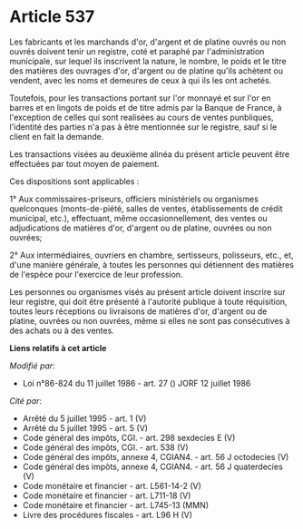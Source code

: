 # Article 537

Les fabricants et les marchands d'or, d'argent et de platine ouvrés ou non ouvrés doivent tenir un registre, coté et paraphé
par l'administration municipale, sur lequel ils inscrivent la nature, le nombre, le poids et le titre des matières des
ouvrages d'or, d'argent ou de platine qu'ils achètent ou vendent, avec les noms et demeures de ceux à qui ils les ont
achetés.

Toutefois, pour les transactions portant sur l'or monnayé et sur l'or en barres et en lingots de poids et de titre admis par
la Banque de France, à l'exception de celles qui sont realisées au cours de ventes punbliques, l'identité des parties n'a pas
à être mentionnée sur le registre, sauf si le client en fait la demande.

Les transactions visées au deuxième alinéa du présent article peuvent être effectuées par tout moyen de paiement.

Ces dispositions sont applicables :

1° Aux commissaires-priseurs, officiers ministériels ou organismes quelconques (monts-de-piété, salles de ventes,
établissements de crédit municipal, etc.), effectuant, même occasionnellement, des ventes ou adjudications de matières d'or,
d'argent ou de platine, ouvrées ou non ouvrées;

2° Aux intermédiaires, ouvriers en chambre, sertisseurs, polisseurs, etc., et, d'une manière générale, à toutes les personnes
qui détiennent des matières de l'espèce pour l'exercice de leur profession.

Les personnes ou organismes visés au présent article doivent inscrire sur leur registre, qui doit être présenté à l'autorité
publique à toute réquisition, toutes leurs réceptions ou livraisons de matières d'or, d'argent ou de platine, ouvrées ou non
ouvrées, même si elles ne sont pas consécutives à des achats ou à des ventes.

**Liens relatifs à cet article**

_Modifié par_:

  - Loi n°86-824 du 11 juillet 1986 - art. 27 () JORF 12 juillet 1986

_Cité par_:

  - Arrêté du 5 juillet 1995 - art. 1 (V)
  - Arrêté du 5 juillet 1995 - art. 5 (V)
  - Code général des impôts, CGI. - art. 298 sexdecies E (V)
  - Code général des impôts, CGI. - art. 538 (V)
  - Code général des impôts, annexe 4, CGIAN4. - art. 56 J octodecies (V)
  - Code général des impôts, annexe 4, CGIAN4. - art. 56 J quaterdecies (V)
  - Code monétaire et financier - art. L561-14-2 (V)
  - Code monétaire et financier - art. L711-18 (V)
  - Code monétaire et financier - art. L745-13 (MMN)
  - Livre des procédures fiscales - art. L96 H (V)
